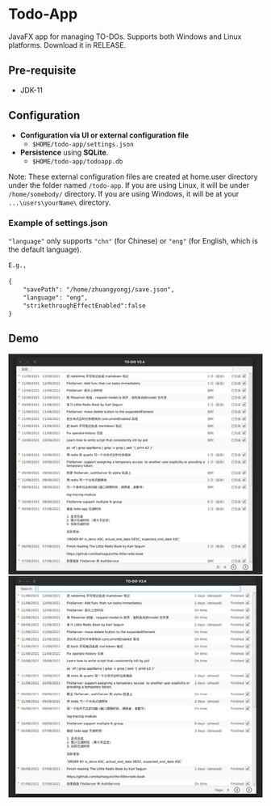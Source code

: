 # Todo-App

JavaFX app for managing TO-DOs. Supports both Windows and Linux platforms. Download it in RELEASE.

## Pre-requisite

- JDK-11

## Configuration
- **Configuration via UI or external configuration file**
    - `$HOME/todo-app/settings.json`
- **Persistence** using **SQLite**.
    - `$HOME/todo-app/todoapp.db`

Note: These external configuration files are created at home.user directory under the folder named `/todo-app`. If you are using Linux, it will be under `/home/somebody/` directory. If you are using Windows, it will be at your `...\users\yourName\` directory.

### Example of settings.json

`"language"` only supports `"chn"` (for Chinese) or `"eng"` (for English, which is the default language).

```
E.g.,

{
    "savePath": "/home/zhuangyongj/save.json",
    "language": "eng",
    "strikethroughEffectEnabled":false
}
```
## Demo

![Screenshot of the app with language set to chinese](demo/demo-cn.png)
![Screenshot of the app with language set to english](demo/demo-en.png)